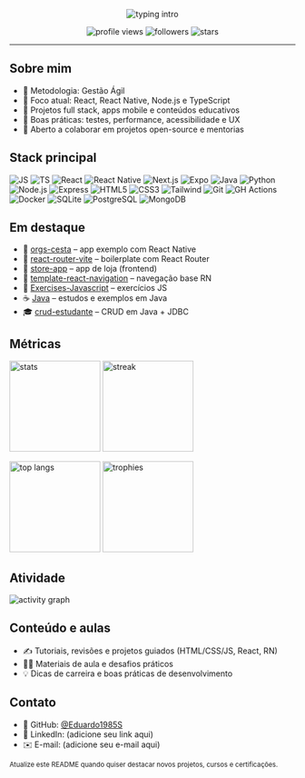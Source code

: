 <!-- README de Perfil - Eduardo1985S -->

<p align="center">
  <img src="https://readme-typing-svg.demolab.com?font=Fira+Code&weight=500&size=24&pause=900&color=2F81F7&width=550&lines=Ol%C3%A1%2C+eu+sou+o+EDUARDO+CORREIA+%F0%9F%91%8B;Desenvolvedor+Web+%2F+Mobile;React+%7C+React+Native+%7C+Node.js+%7C+TypeScript;Instrutor+%2F+Criador+de+conte%C3%BAdo" alt="typing intro" />
</p>

<p align="center">
  <img src="https://komarev.com/ghpvc/?username=Eduardo1985S&label=Visualiza%C3%A7%C3%B5es&color=0e75b6&style=for-the-badge" alt="profile views" />
  <img src="https://img.shields.io/github/followers/Eduardo1985S?label=Seguidores&style=for-the-badge" alt="followers" />
  <img src="https://img.shields.io/github/stars/Eduardo1985S?label=Stars&style=for-the-badge" alt="stars" />
</p>

---

## Sobre mim
- 💪 Metodologia: Gestão Ágil
- 🎯 Foco atual: React, React Native, Node.js e TypeScript
- 🚀 Projetos full stack, apps mobile e conteúdos educativos
- 🧭 Boas práticas: testes, performance, acessibilidade e UX
- 🤝 Aberto a colaborar em projetos open-source e mentorias

## Stack principal
<p>
  <img src="https://img.shields.io/badge/JavaScript-F7DF1E?logo=javascript&logoColor=222" alt="JS" />
  <img src="https://img.shields.io/badge/TypeScript-3178C6?logo=typescript&logoColor=fff" alt="TS" />
  <img src="https://img.shields.io/badge/React-20232a?logo=react&logoColor=61DAFB" alt="React" />
  <img src="https://img.shields.io/badge/React%20Native-20232a?logo=react&logoColor=61DAFB" alt="React Native" />
  <img src="https://img.shields.io/badge/Next.js-000?logo=next.js&logoColor=fff" alt="Next.js" />
  <img src="https://img.shields.io/badge/Expo-000?logo=expo&logoColor=fff" alt="Expo" />
  <img src="https://img.shields.io/badge/Java-007396?logo=openjdk&logoColor=fff" alt="Java" />
  <img src="https://img.shields.io/badge/Python-3776AB?logo=python&logoColor=fff" alt="Python" />
  <img src="https://img.shields.io/badge/Node.js-43853D?logo=node.js&logoColor=fff" alt="Node.js" />
  <img src="https://img.shields.io/badge/Express-000?logo=express&logoColor=fff" alt="Express" />
  <img src="https://img.shields.io/badge/HTML5-E34F26?logo=html5&logoColor=fff" alt="HTML5" />
  <img src="https://img.shields.io/badge/CSS3-1572B6?logo=css3&logoColor=fff" alt="CSS3" />
  <img src="https://img.shields.io/badge/Tailwind-38B2AC?logo=tailwindcss&logoColor=fff" alt="Tailwind" />
  <img src="https://img.shields.io/badge/Git-F05032?logo=git&logoColor=fff" alt="Git" />
  <img src="https://img.shields.io/badge/GitHub%20Actions-2671E5?logo=githubactions&logoColor=fff" alt="GH Actions" />
  <img src="https://img.shields.io/badge/Docker-2496ED?logo=docker&logoColor=fff" alt="Docker" />
  <img src="https://img.shields.io/badge/SQLite-003B57?logo=sqlite&logoColor=fff" alt="SQLite" />
  <img src="https://img.shields.io/badge/PostgreSQL-4169E1?logo=postgresql&logoColor=fff" alt="PostgreSQL" />
  <img src="https://img.shields.io/badge/MongoDB-47A248?logo=mongodb&logoColor=fff" alt="MongoDB" />
</p>

## Em destaque
- 🧺 [orgs-cesta](https://github.com/Eduardo1985S/orgs-cesta) – app exemplo com React Native
- 🧭 [react-router-vite](https://github.com/Eduardo1985S/react-router-vite) – boilerplate com React Router
- 🏬 [store-app](https://github.com/Eduardo1985S/store-app) – app de loja (frontend)
- 🧭 [template-react-navigation](https://github.com/Eduardo1985S/template-react-navigation) – navegação base RN
- 📘 [Exercises-Javascript](https://github.com/Eduardo1985S/Exercises-Javascript) – exercícios JS
- ☕ [Java](https://github.com/Eduardo1985S/Java) – estudos e exemplos em Java
- 🎓 [crud-estudante](https://github.com/Eduardo1985S/crud-estudante) – CRUD em Java + JDBC

## Métricas
<p>
  <img height="160" src="https://github-readme-stats.vercel.app/api?username=Eduardo1985S&show_icons=true&theme=github_dark&hide_border=true" alt="stats" />
  <img height="160" src="https://streak-stats.demolab.com?user=Eduardo1985S&theme=github-dark-blue&hide_border=true" alt="streak" />
</p>

<p>
  <img height="160" src="https://github-readme-stats.vercel.app/api/top-langs/?username=Eduardo1985S&layout=compact&theme=github_dark&hide_border=true" alt="top langs" />
  <img height="160" src="https://github-profile-trophy.vercel.app/?username=Eduardo1985S&theme=onedark&no-frame=true&row=1&column=6" alt="trophies" />
</p>

## Atividade
<p>
  <img src="https://github-readme-activity-graph.vercel.app/graph?username=Eduardo1985S&theme=github-compact&hide_border=true" alt="activity graph" />
</p>

## Conteúdo e aulas
- ✍️ Tutoriais, revisões e projetos guiados (HTML/CSS/JS, React, RN)
- 🧑‍🏫 Materiais de aula e desafios práticos
- 💡 Dicas de carreira e boas práticas de desenvolvimento

## Contato
- 🔗 GitHub: [@Eduardo1985S](https://github.com/Eduardo1985S)
- 💼 LinkedIn: (adicione seu link aqui)
- ✉️ E-mail: (adicione seu e-mail aqui)

<sub>Atualize este README quando quiser destacar novos projetos, cursos e certificações.</sub>
